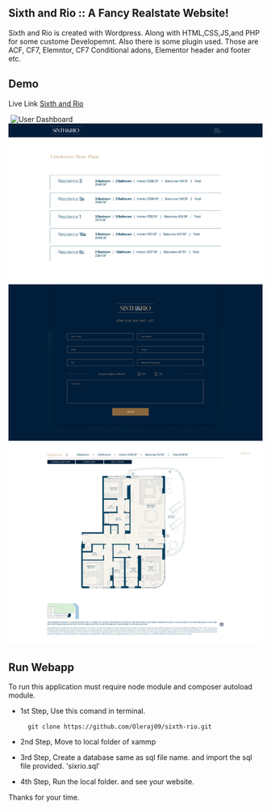 ## Sixth and Rio :: A Fancy Realstate Website!
Sixth and Rio is created with Wordpress. Along with  HTML,CSS,JS,and PHP for some custome Developemnt.
Also there is some plugin used. Those are ACF, CF7, Elemntor, CF7 Conditional adons, Elementor header and footer etc.


## Demo

Live Link <a href="https://aviva501dev.wpengine.com/new-landing-page/">Sixth and Rio </a>



<img src="https://github.com/Oleraj09/sixth-rio/blob/master/Demo/localhost_OlerajMondol_SixthRio_.png" alt="">


<img src="https://github.com/Oleraj09/sixth-rio/blob/master/Demo/localhost_OlerajMondol_SixthRio_lifesty.png" alt="User Dashboard">


<img src="https://github.com/Oleraj09/sixth-rio/blob/master/Demo/localhost_OlerajMondol_SixthRio_floor-plan_.png" alt="User Dashboard">


<img src="https://github.com/Oleraj09/sixth-rio/blob/master/Demo/localhost_OlerajMondol_SixthRio_floor_residence-3_.png" alt="User Dashboard">


## Run Webapp
To run this application must require node module and composer autoload module.

- 1st Step, Use this comand in terminal.


        git clone https://github.com/Oleraj09/sixth-rio.git
        
        
- 2nd Step, Move to local folder of xammp
        
        
- 3rd Step, Create a database same as sql file name. and import the sql file provided. 'sixrio.sql'

        
        
- 4th Step, Run the local folder. and see your website.


Thanks for your time. 
        
        
